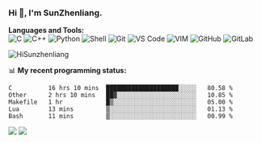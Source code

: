 
### Hi 👋, I'm SunZhenliang.



**Languages and Tools:**  
![C](https://img.shields.io/badge/-00599C?&logo=c&logoColor=white)
![C++](https://img.shields.io/badge/-C++-00599C?&logo=c%2B%2B&logoColor=white)
![Python](https://img.shields.io/badge/-Python-8fcfd1?&logo=Python)
![Shell](https://img.shields.io/badge/-Shell-blasck?&logo=Shell)
![Git](https://img.shields.io/badge/-Git-black?&logo=git)
![VS Code](https://img.shields.io/badge/-VS%20Code-007ACC?&logo=visual-studio-code)
![VIM](https://img.shields.io/badge/-vim-blasck?&logo=vim)
![GitHub](https://img.shields.io/badge/-GitHub-181717?&logo=github)
![GitLab](https://img.shields.io/badge/-GitLab-FCA121?&logo=gitlab)


<img   src="https://github-readme-stats.vercel.app/api?username=HiSunzhenliang&count_private=true&show_icons=true" alt="HiSunzhenliang" />

📊 **My recent programming status:**
<!--START_SECTION:waka-->
```text
C          16 hrs 10 mins  ████████████████████░░░░░   80.58 % 
Other      2 hrs 10 mins   ██▓░░░░░░░░░░░░░░░░░░░░░░   10.85 % 
Makefile   1 hr            █▒░░░░░░░░░░░░░░░░░░░░░░░   05.00 % 
Lua        13 mins         ▒░░░░░░░░░░░░░░░░░░░░░░░░   01.13 % 
Bash       11 mins         ▒░░░░░░░░░░░░░░░░░░░░░░░░   00.99 % 
```
<!--END_SECTION:waka-->
[![](https://img.shields.io/ubuntu/v/ubuntu-wallpapers/focal)](https://kubuntu.org/)
![](https://visitor-badge.glitch.me/badge?page_id=HiSunzhenliang.readme)
